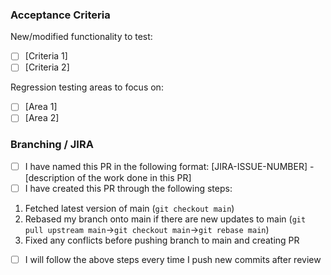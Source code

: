 ### Acceptance Criteria

New/modified functionality to test:

-   [ ] [Criteria 1]
-   [ ] [Criteria 2]

Regression testing areas to focus on:

-   [ ] [Area 1]
-   [ ] [Area 2]

### Branching / JIRA

-   [ ] I have named this PR in the following format: [JIRA-ISSUE-NUMBER] - [description of the work done in this PR]
-   [ ] I have created this PR through the following steps:
1. Fetched latest version of main (``git checkout main``)
2. Rebased my branch onto main if there are new updates to main (``git pull upstream main``->``git checkout main``->``git rebase main``)
3. Fixed any conflicts before pushing branch to main and creating PR
-   [ ] I will follow the above steps every time I push new commits after review
